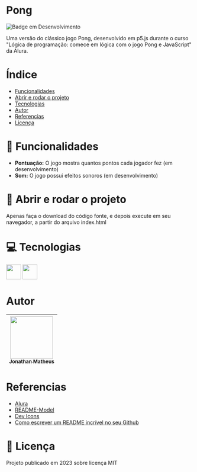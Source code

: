 [//]: # "Criar uma banner para o projeto"
[//]: # "Assim que tiver uma print da tela"
# Pong
![Badge em Desenvolvimento](https://img.shields.io/badge/STATUS-EM%20DESENVOLVIMENTO-brightgreen)

Uma versão do clássico jogo Pong, desenvolvido em p5.js durante o curso 
"Lógica de programação: comece em lógica com o jogo Pong e JavaScript" da Alura.

# Índice
* [Funcionalidades](#🔨-funcionalidades)
* [Abrir e rodar o projeto](#🔧-abrir-e-rodar-o-projeto)
* [Tecnologias](#💻-tecnologias)
* [Autor](#autor)
* [Referencias](#referencias)
* [Licença](#📃-licença)

# :hammer: Funcionalidades
- **Pontuação:** O jogo mostra quantos pontos cada jogador fez (em 
desenvolvimento)
- **Som:** O jogo possui efeitos sonoros (em desenvolvimento)

# :wrench: Abrir e rodar o projeto
Apenas faça o download do código fonte, e depois execute em seu navegador, a 
partir do arquivo index.html

# :computer: Tecnologias

<img src="https://cdn.jsdelivr.net/gh/devicons/devicon/icons/html5/html5-original.svg" height="40" /> 
<img src="https://cdn.jsdelivr.net/gh/devicons/devicon/icons/javascript/javascript-original.svg" height="40" />

# Autor
| [<img src="https://avatars.githubusercontent.com/u/109118732?s=96&v=4" width=115><br><sub>Jonathan Matheus</sub>](https://github.com/jonathan-matheus)
| :---: |

# Referencias
- [Alura](https://www.alura.com.br/)
- [README-Model](https://github.com/shyoutarou/README-Model)
- [Dev Icons](https://devicon.dev/)
- [Como escrever um README incrível no seu Github](https://www.alura.com.br/artigos/escrever-bom-readme)

# :page_with_curl: Licença
Projeto publicado em 2023 sobre licença MIT